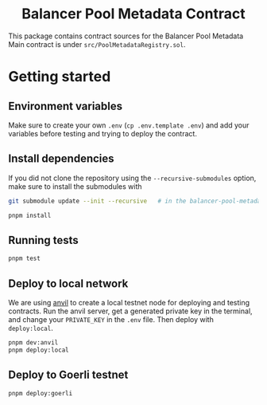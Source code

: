 # <h1 align="center"> Balancer Pool Metadata Contract</h1>

This package contains contract sources for the Balancer Pool Metadata Main contract is under `src/PoolMetadataRegistry.sol`.

# Getting started

## Environment variables

Make sure to create your own `.env` (`cp .env.template .env`) and add your variables before testing and trying to deploy the contract.

## Install dependencies

If you did not clone the repository using the `--recursive-submodules` option, make sure to install the submodules with

```bash
git submodule update --init --recursive   # in the balancer-pool-metadata directory
```

```bash
pnpm install
```

## Running tests

```bash
pnpm test
```

## Deploy to local network

We are using [anvil](https://book.getfoundry.sh/anvil/) to create a local testnet node for deploying and testing contracts. Run the anvil server, get a generated private key in the terminal, and change your `PRIVATE_KEY` in the `.env` file. Then deploy with `deploy:local`.

```bash
pnpm dev:anvil
pnpm deploy:local
```

## Deploy to Goerli testnet

```bash
pnpm deploy:goerli
```
